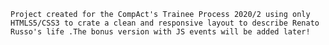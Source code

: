 
    Project created for the CompAct's Trainee Process 2020/2 using only HTMLS5/CSS3 to crate a clean and responsive layout to describe Renato Russo's life .The bonus version with JS events will be added later! 

